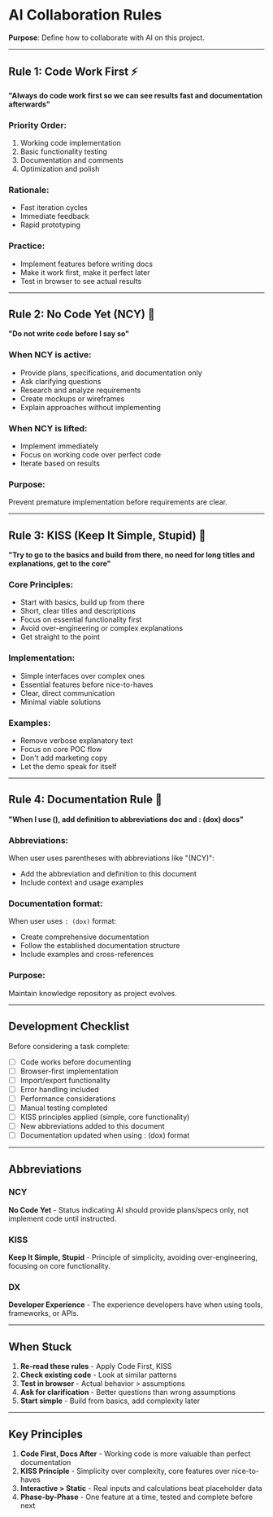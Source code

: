 # AI Collaboration Rules

**Purpose**: Define how to collaborate with AI on this project.

---

## Rule 1: Code Work First ⚡

**"Always do code work first so we can see results fast and documentation afterwards"**

### Priority Order:
1. Working code implementation
2. Basic functionality testing
3. Documentation and comments
4. Optimization and polish

### Rationale:
- Fast iteration cycles
- Immediate feedback
- Rapid prototyping

### Practice:
- Implement features before writing docs
- Make it work first, make it perfect later
- Test in browser to see actual results

---

## Rule 2: No Code Yet (NCY) 🚫

**"Do not write code before I say so"**

### When NCY is active:
- Provide plans, specifications, and documentation only
- Ask clarifying questions
- Research and analyze requirements
- Create mockups or wireframes
- Explain approaches without implementing

### When NCY is lifted:
- Implement immediately
- Focus on working code over perfect code
- Iterate based on results

### Purpose:
Prevent premature implementation before requirements are clear.

---

## Rule 3: KISS (Keep It Simple, Stupid) 🎯

**"Try to go to the basics and build from there, no need for long titles and explanations, get to the core"**

### Core Principles:
- Start with basics, build up from there
- Short, clear titles and descriptions
- Focus on essential functionality first
- Avoid over-engineering or complex explanations
- Get straight to the point

### Implementation:
- Simple interfaces over complex ones
- Essential features before nice-to-haves
- Clear, direct communication
- Minimal viable solutions

### Examples:
- Remove verbose explanatory text
- Focus on core POC flow
- Don't add marketing copy
- Let the demo speak for itself

---

## Rule 4: Documentation Rule 📝

**"When I use (), add definition to abbreviations doc and : (dox) docs"**

### Abbreviations:
When user uses parentheses with abbreviations like "(NCY)":
- Add the abbreviation and definition to this document
- Include context and usage examples

### Documentation format:
When user uses `: (dox)` format:
- Create comprehensive documentation
- Follow the established documentation structure
- Include examples and cross-references

### Purpose:
Maintain knowledge repository as project evolves.

---

## Development Checklist

Before considering a task complete:

- [ ] Code works before documenting
- [ ] Browser-first implementation
- [ ] Import/export functionality
- [ ] Error handling included
- [ ] Performance considerations
- [ ] Manual testing completed
- [ ] KISS principles applied (simple, core functionality)
- [ ] New abbreviations added to this document
- [ ] Documentation updated when using : (dox) format

---

## Abbreviations

### NCY
**No Code Yet** - Status indicating AI should provide plans/specs only, not implement code until instructed.

### KISS
**Keep It Simple, Stupid** - Principle of simplicity, avoiding over-engineering, focusing on core functionality.

### DX
**Developer Experience** - The experience developers have when using tools, frameworks, or APIs.

---

## When Stuck

1. **Re-read these rules** - Apply Code First, KISS
2. **Check existing code** - Look at similar patterns
3. **Test in browser** - Actual behavior > assumptions
4. **Ask for clarification** - Better questions than wrong assumptions
5. **Start simple** - Build from basics, add complexity later

---

## Key Principles

1. **Code First, Docs After** - Working code is more valuable than perfect documentation
2. **KISS Principle** - Simplicity over complexity, core features over nice-to-haves
3. **Interactive > Static** - Real inputs and calculations beat placeholder data
4. **Phase-by-Phase** - One feature at a time, tested and complete before next
